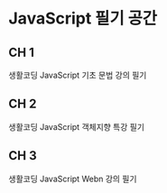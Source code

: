 # JavaScript 필기 공간

## CH 1

생활코딩 JavaScript 기초 문법 강의 필기

## CH 2

생활코딩 JavaScript 객체지향 특강 필기

## CH 3

생활코딩 JavaScript Webn 강의 필기

